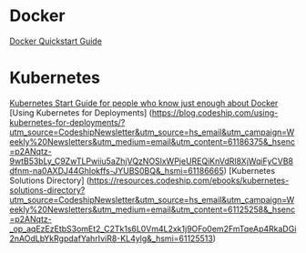 # Docker
[Docker Quickstart Guide](https://medium.com/@markhopson/docker-quick-start-video-tutorials-1dfc575522a0)

# Kubernetes
[Kubernetes Start Guide for people who know just enough about Docker](https://blog.sourcerer.io/a-kubernetes-quick-start-for-people-who-know-just-enough-about-docker-to-get-by-71c5933b4633)
[Using Kubernetes for Deployments] (https://blog.codeship.com/using-kubernetes-for-deployments/?utm_source=CodeshipNewsletter&utm_source=hs_email&utm_campaign=Weekly%20Newsletters&utm_medium=email&utm_content=61186375&_hsenc=p2ANqtz-9wtB53bLy_C9ZwTLPwiiu5aZhjVQzNOSlxWPjeUREQiKnVdRl8XjWqiFyCVB8dfnm-na0AXDJ44Ghlokffs-JYUBS0BQ&_hsmi=61186665)
[Kubernetes Solutions Directory] (https://resources.codeship.com/ebooks/kubernetes-solutions-directory?utm_source=CodeshipNewsletter&utm_source=hs_email&utm_campaign=Weekly%20Newsletters&utm_medium=email&utm_content=61125258&_hsenc=p2ANqtz-_op_aqEzEzEtbS3omEt2_C2Tk1s6L0Vm4L2xk1j9OFo0em2FmTqeAp4RkaDGi2nAOdLbYkRgpdafYahrIviR8-KL4ylg&_hsmi=61125513)
